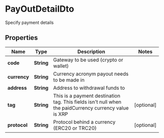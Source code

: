 

# PayOutDetailDto

Specify payment details

## Properties

| Name | Type | Description | Notes |
|------------ | ------------- | ------------- | -------------|
|**code** | **String** | Gateway to be used (crypto or wallet) |  |
|**currency** | **String** | Currency acronym payout needs to be made in |  |
|**address** | **String** | Address to withdrawal funds to |  |
|**tag** | **String** | This is a payment destination tag. This fields isn&#39;t null when the paidCurrency currency value is XRP |  [optional] |
|**protocol** | **String** | Protocol behind a currency (ERC20 or TRC20) |  [optional] |



